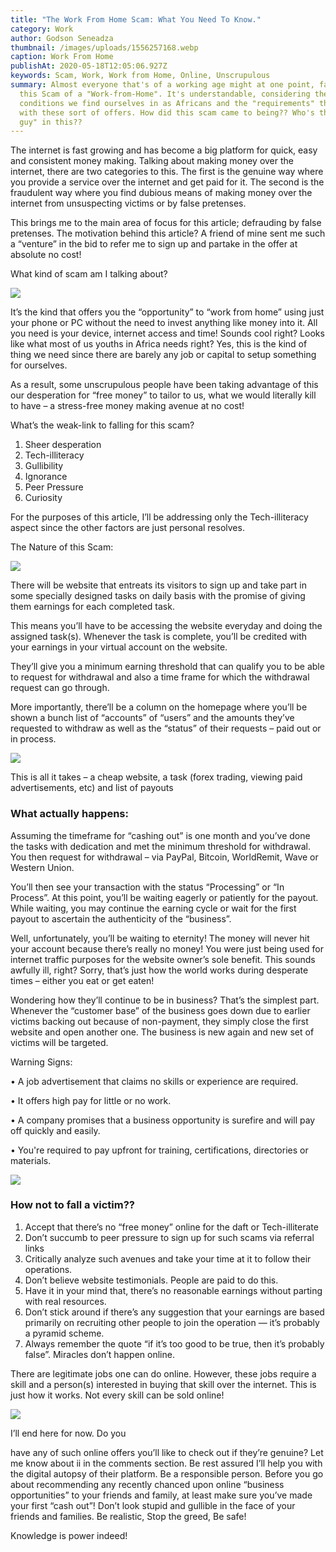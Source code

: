 ```yaml
---
title: "The Work From Home Scam: What You Need To Know."
category: Work
author: Godson Seneadza
thumbnail: /images/uploads/1556257168.webp
caption: Work From Home
publishAt: 2020-05-18T12:05:06.927Z
keywords: Scam, Work, Work from Home, Online, Unscrupulous
summary: Almost everyone that's of a working age might at one point, fall for
  this Scam of a "Work-from-Home". It's understandable, considering the
  conditions we find ourselves in as Africans and the "requirements" that comes
  with these sort of offers. How did this scam came to being?? Who's the "bad
  guy" in this??
---
```


The internet is fast growing and has become a big platform for quick, easy and consistent money making. Talking about making money over the internet, there are two categories to this. The first is the genuine way where you provide a service over the internet and get paid for it. The second is the fraudulent way where you find dubious means of making money over the internet from unsuspecting victims or by false pretenses.

This brings me to the main area of focus for this article; defrauding by false pretenses. The motivation behind this article? A friend of mine sent me such a “venture” in the bid to refer me to sign up and partake in the offer at absolute no cost!

What kind of scam am I talking about?

![](/images/uploads/picsart_05-18-02.34.39.webp)

It’s the kind that offers you the “opportunity” to “work from home” using just your phone or PC without the need to invest anything like money into it. All you need is your device, internet access and time! Sounds cool right? Looks like what most of us youths in Africa needs right? Yes, this is the kind of thing we need since there are barely any job or capital to setup something for ourselves.

As a result, some unscrupulous people have been taking advantage of this our desperation for “free money” to tailor to us, what we would literally kill to have – a stress-free money making avenue at no cost!

What’s the weak-link to falling for this scam?

1. Sheer desperation
2. Tech-illiteracy
3. Gullibility
4. Ignorance
5. Peer Pressure
6. Curiosity

For the purposes of this article, I’ll be addressing only the Tech-illiteracy aspect since the other factors are just personal resolves.

The Nature of this Scam:

![](/images/uploads/picsart_05-18-02.29.25.webp)

There will be website that entreats its visitors to sign up and take part in some specially designed tasks on daily basis with the promise of giving them earnings for each completed task.

This means you’ll have to be accessing the website everyday and doing the assigned task(s). Whenever the task is complete, you’ll be credited with your earnings in your virtual account on the website.

They’ll give you a minimum earning threshold that can qualify you to be able to request for withdrawal and also a time frame for which the withdrawal request can go through.

More importantly, there’ll be a column on the homepage where you’ll be shown a bunch list of “accounts” of “users” and the amounts they’ve requested to withdraw as well as the “status” of their requests – paid out or in process.

![](/images/uploads/picsart_05-18-02.32.53.webp)

This is all it takes – a cheap website, a task (forex trading, viewing paid advertisements, etc) and list of payouts

### What actually happens:

Assuming the timeframe for “cashing out” is one month and you’ve done the tasks with dedication and met the minimum threshold for withdrawal. You then request for withdrawal – via PayPal, Bitcoin, WorldRemit, Wave or Western Union.

You’ll then see your transaction with the status “Processing” or “In Process”. At this point, you’ll be waiting eagerly or patiently for the payout. While waiting, you may continue the earning cycle or wait for the first payout to ascertain the authenticity of the “business”.

Well, unfortunately, you’ll be waiting to eternity! The money will never hit your account because there’s really no money! You were just being used for internet traffic purposes for the website owner’s sole benefit. This sounds awfully ill, right? Sorry, that’s just how the world works during desperate times – either you eat or get eaten!

Wondering how they’ll continue to be in business? That’s the simplest part. Whenever the “customer base” of the business goes down due to earlier victims backing out because of non-payment, they simply close the first website and open another one. The business is new again and new set of victims will be targeted.

Warning Signs:

• A job advertisement that claims no skills or experience are required.

• It offers high pay for little or no work.

• A company promises that a business opportunity is surefire and will pay off quickly and easily.

• You're required to pay upfront for training, certifications, directories or materials.

![](/images/uploads/picsart_05-18-03.12.08.webp)

### How not to fall a victim??

1. Accept that there’s no “free money” online for the daft or Tech-illiterate
2. Don’t succumb to peer pressure to sign up for such scams via referral links
3. Critically analyze such avenues and take your time at it to follow their operations.
4. Don’t believe website testimonials. People are paid to do this.
5. Have it in your mind that, there’s no reasonable earnings without parting with real resources.
6. Don’t stick around if there’s any suggestion that your earnings are based primarily on recruiting other people to join the operation — it’s probably a pyramid scheme.
7. Always remember the quote “if it’s too good to be true, then it’s probably false”. Miracles don’t happen online.

There are legitimate jobs one can do online. However, these jobs require a skill and a person(s) interested in buying that skill over the internet. This is just how it works. Not every skill can be sold online!

![](/images/uploads/picsart_05-18-02.36.05.webp)

I’ll end here for now. Do you

have any of such online offers you’ll like to check out if they’re genuine? Let me know about ii in the comments section. Be rest assured I’ll help you with the digital autopsy of their platform. Be a responsible person. Before you go about recommending any recently chanced upon online “business opportunities” to your friends and family, at least make sure you’ve made your first “cash out”! Don’t look stupid and gullible in the face of your friends and families. Be realistic, Stop the greed, Be safe!

Knowledge is power indeed!

